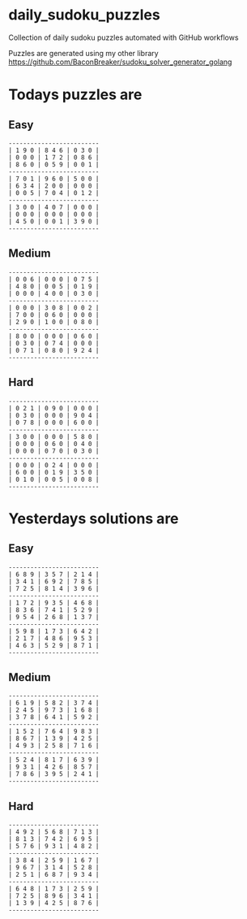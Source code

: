 
# daily_sudoku_puzzles 

Collection of daily sudoku puzzles automated with GitHub workflows 

Puzzles are generated using my other library https://github.com/BaconBreaker/sudoku_solver_generator_golang 
 

# Todays puzzles are 

## Easy 

```
-------------------------
| 1 9 0 | 8 4 6 | 0 3 0 | 
| 0 0 0 | 1 7 2 | 0 8 6 | 
| 8 6 0 | 0 5 9 | 0 0 1 | 
-------------------------
| 7 0 1 | 9 6 0 | 5 0 0 | 
| 6 3 4 | 2 0 0 | 0 0 0 | 
| 0 0 5 | 7 0 4 | 0 1 2 | 
-------------------------
| 3 0 0 | 4 0 7 | 0 0 0 | 
| 0 0 0 | 0 0 0 | 0 0 0 | 
| 4 5 0 | 0 0 1 | 3 9 0 | 
-------------------------
```
## Medium 

```
-------------------------
| 0 0 6 | 0 0 0 | 0 7 5 | 
| 4 8 0 | 0 0 5 | 0 1 9 | 
| 0 0 0 | 4 0 0 | 0 3 0 | 
-------------------------
| 0 0 0 | 3 0 8 | 0 0 2 | 
| 7 0 0 | 0 6 0 | 0 0 0 | 
| 2 9 0 | 1 0 0 | 0 8 0 | 
-------------------------
| 8 0 0 | 0 0 0 | 0 6 0 | 
| 0 3 0 | 0 7 4 | 0 0 0 | 
| 0 7 1 | 0 8 0 | 9 2 4 | 
-------------------------
```
## Hard 

```
-------------------------
| 0 2 1 | 0 9 0 | 0 0 0 | 
| 0 3 0 | 0 0 0 | 9 0 4 | 
| 0 7 8 | 0 0 0 | 6 0 0 | 
-------------------------
| 3 0 0 | 0 0 0 | 5 8 0 | 
| 0 0 0 | 0 6 0 | 0 4 0 | 
| 0 0 0 | 0 7 0 | 0 3 0 | 
-------------------------
| 0 0 0 | 0 2 4 | 0 0 0 | 
| 6 0 0 | 0 1 9 | 3 5 0 | 
| 0 1 0 | 0 0 5 | 0 0 8 | 
-------------------------
```
# Yesterdays solutions are 

## Easy 

```
-------------------------
| 6 8 9 | 3 5 7 | 2 1 4 | 
| 3 4 1 | 6 9 2 | 7 8 5 | 
| 7 2 5 | 8 1 4 | 3 9 6 | 
-------------------------
| 1 7 2 | 9 3 5 | 4 6 8 | 
| 8 3 6 | 7 4 1 | 5 2 9 | 
| 9 5 4 | 2 6 8 | 1 3 7 | 
-------------------------
| 5 9 8 | 1 7 3 | 6 4 2 | 
| 2 1 7 | 4 8 6 | 9 5 3 | 
| 4 6 3 | 5 2 9 | 8 7 1 | 
-------------------------
```
## Medium 

```
-------------------------
| 6 1 9 | 5 8 2 | 3 7 4 | 
| 2 4 5 | 9 7 3 | 1 6 8 | 
| 3 7 8 | 6 4 1 | 5 9 2 | 
-------------------------
| 1 5 2 | 7 6 4 | 9 8 3 | 
| 8 6 7 | 1 3 9 | 4 2 5 | 
| 4 9 3 | 2 5 8 | 7 1 6 | 
-------------------------
| 5 2 4 | 8 1 7 | 6 3 9 | 
| 9 3 1 | 4 2 6 | 8 5 7 | 
| 7 8 6 | 3 9 5 | 2 4 1 | 
-------------------------
```
## Hard 

```
-------------------------
| 4 9 2 | 5 6 8 | 7 1 3 | 
| 8 1 3 | 7 4 2 | 6 9 5 | 
| 5 7 6 | 9 3 1 | 4 8 2 | 
-------------------------
| 3 8 4 | 2 5 9 | 1 6 7 | 
| 9 6 7 | 3 1 4 | 5 2 8 | 
| 2 5 1 | 6 8 7 | 9 3 4 | 
-------------------------
| 6 4 8 | 1 7 3 | 2 5 9 | 
| 7 2 5 | 8 9 6 | 3 4 1 | 
| 1 3 9 | 4 2 5 | 8 7 6 | 
-------------------------
```
